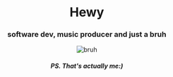 <div align="center">

  <h1>Hewy</h1>
  <h3>software dev, music producer and just a bruh</h3>

  ![bruh](catcoding.gif)

  <h5>PS. That's actually me:)</h5>

</div>